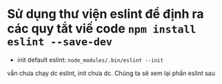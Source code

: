 # Sử dụng thư viện eslint để định ra các quy tắt viế code ```npm install eslint --save-dev```
* init default eslint: ```node_modules/.bin/eslint --init```

vẫn chưa chạy dc eslint, init chưa dc. Chúng ta sẽ xem lại phần eslint sau
